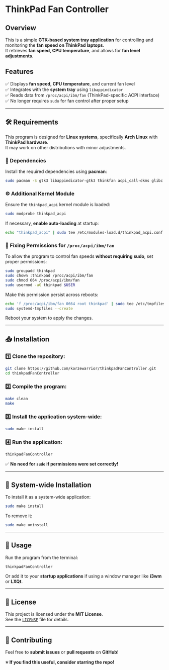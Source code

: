 # ThinkPad Fan Controller

## Overview
This is a simple **GTK-based system tray application** for controlling and monitoring the **fan speed on ThinkPad laptops**.  
It retrieves **fan speed, CPU temperature**, and allows for **fan level adjustments**.

## Features
✅ Displays **fan speed, CPU temperature**, and current fan level  
✅ Integrates with the **system tray** using `libappindicator`  
✅ Reads data from `/proc/acpi/ibm/fan` (ThinkPad-specific ACPI interface)  
✅ No longer requires `sudo` for fan control after proper setup  

---

## 🛠 Requirements
This program is designed for **Linux systems**, specifically **Arch Linux** with **ThinkPad hardware**.  
It may work on other distributions with minor adjustments.

### 🔧 Dependencies
Install the required dependencies using **pacman**:

```sh
sudo pacman -S gtk3 libappindicator-gtk3 thinkfan acpi_call-dkms glibc
```

### ⚙️ Additional Kernel Module
Ensure the `thinkpad_acpi` kernel module is loaded:

```sh
sudo modprobe thinkpad_acpi
```

If necessary, **enable auto-loading** at startup:

```sh
echo "thinkpad_acpi" | sudo tee /etc/modules-load.d/thinkpad_acpi.conf
```

### 🔑 Fixing Permissions for `/proc/acpi/ibm/fan`
To allow the program to control fan speeds **without requiring sudo**, set proper permissions:

```sh
sudo groupadd thinkpad
sudo chown :thinkpad /proc/acpi/ibm/fan
sudo chmod 664 /proc/acpi/ibm/fan
sudo usermod -aG thinkpad $USER
```

Make this permission persist across reboots:
```sh
echo 'f /proc/acpi/ibm/fan 0664 root thinkpad' | sudo tee /etc/tmpfiles.d/thinkpadfan.conf
sudo systemd-tmpfiles --create
```

Reboot your system to apply the changes.

---

## 📥 Installation

### 1️⃣ Clone the repository:
```sh
git clone https://github.com/korzewarrior/thinkpadFanController.git
cd thinkpadFanController
```

### 2️⃣ Compile the program:
```sh
make clean
make
```

### 3️⃣ Install the application system-wide:
```sh
sudo make install
```

### 4️⃣ Run the application:
```sh
thinkpadFanController
```

✅ **No need for `sudo` if permissions were set correctly!**

---

## 🔧 System-wide Installation
To install it as a system-wide application:
```sh
sudo make install
```

To remove it:
```sh
sudo make uninstall
```

---

## 🚀 Usage
Run the program from the terminal:
```sh
thinkpadFanController
```
Or add it to your **startup applications** if using a window manager like **i3wm** or **LXQt**.

---

## 📜 License
This project is licensed under the **MIT License**.  
See the [`LICENSE`](./LICENSE) file for details.

---

## 🤝 Contributing
Feel free to **submit issues** or **pull requests** on **GitHub**!  

**⭐ If you find this useful, consider starring the repo!**  
